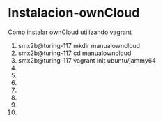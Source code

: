 # Instalacion-ownCloud
Como instalar ownCloud utilizando vagrant

1. smx2b@turing-117 mkdir manualowncloud
2. smx2b@turing-117 cd manualowncloud
3. smx2b@turing-117 vagrant init ubuntu/jammy64
4. 
5. 
6. 
7. 
8. 
9. 
10. 


